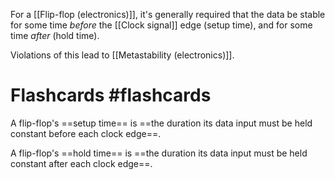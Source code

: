 For a [[Flip-flop (electronics)]], it's generally required that the data be stable for some time *before* the [[Clock signal]] edge (setup time), and for some time *after* (hold time).

Violations of this lead to [[Metastability (electronics)]].

# Flashcards #flashcards 

A flip-flop's ==setup time== is ==the duration its data input must be held constant before each clock edge==.
<!--SR:!2022-03-10,27,250!2022-04-02,46,270-->

A flip-flop's ==hold time== is ==the duration its data input must be held constant after each clock edge==.
<!--SR:!2022-03-22,35,250!2022-03-05,24,250-->